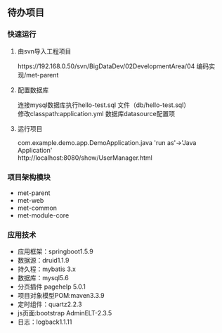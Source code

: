 ## 待办项目

### 快速运行
 1. 由svn导入工程项目
    <p>https://192.168.0.50/svn/BigDataDev/02DevelopmentArea/04 编码实现/met-parent<p>
 
 2. 配置数据库
    <p>连接mysql数据库执行hello-test.sql 文件（db/hello-test.sql）<br>
                     修改classpath:application.yml 数据库datasource配置项
    </p>
 3. 运行项目
    <p>
    com.example.demo.app.DemoApplication.java 'run as'->'Java Application' 
    <br>http://localhost:8080/show/UserManager.html
    </p>
    
### 项目架构模块 
   - met-parent
   - met-web
   - met-common
   - met-module-core
   
### 应用技术
  -  应用框架：springboot1.5.9
  -  数据源：druid1.1.9  
  -  持久程：mybatis 3.x
  -  数据库：mysql5.6
  -  分页插件 pagehelp 5.0.1
  -  项目对象模型POM:maven3.3.9
  -  定时组件：quartz2.2.3
  -  js页面:bootstrap AdminELT-2.3.5
  -  日志：logback1.1.11

   
   